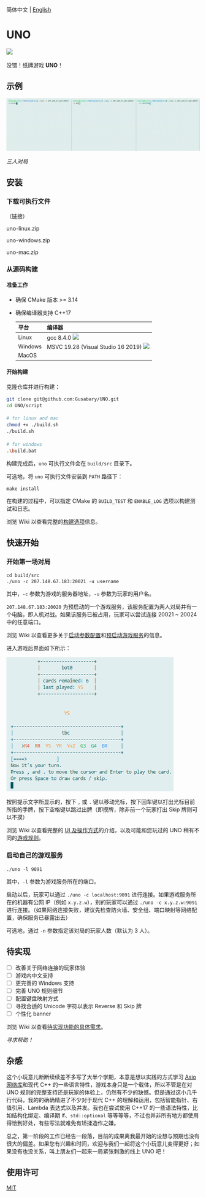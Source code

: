 简体中文 | [English](./README-en.md)

# UNO

![](https://img.shields.io/badge/version-v1.0-9cf)

没错！纸牌游戏 **UNO**！

## 示例

![](./asset/demo.gif)

*三人对局*

## 安装

### 下载可执行文件

（链接）

uno-linux.zip

uno-windows.zip

uno-mac.zip

### 从源码构建

#### 准备工作

+ 确保 CMake 版本 >= 3.14

+ 确保编译器支持 C++17

  | 平台    | 编译器                                                       |
  | ------- | ------------------------------------------------------------ |
  | Linux   | gcc 8.4.0  ![](https://img.shields.io/badge/build-passing-brightgreen) |
  | Windows | MSVC 19.28 (Visual Studio 16 2019)  ![](https://img.shields.io/badge/build-passing-brightgreen) |
  | MacOS   |                                                              |

#### 开始构建

克隆仓库并进行构建：

```bash
git clone git@github.com:Gusabary/UNO.git
cd UNO/script

# for linux and mac
chmod +x ./build.sh
./build.sh

# for windows
.\build.bat
```

构建完成后，`uno` 可执行文件会在 `build/src` 目录下。

可选地，将 `uno` 可执行文件安装到 `PATH` 路径下：

```shell
make install
```

在构建的过程中，可以指定 CMake 的 `BUILD_TEST` 和 `ENABLE_LOG` 选项以构建测试和日志。

浏览 Wiki 以查看完整的[构建选项](https://github.com/Gusabary/UNO/wiki/%E9%85%8D%E7%BD%AE%E4%BF%A1%E6%81%AF)信息。

## 快速开始

### 开始第一场对局

```shell
cd build/src
./uno -c 207.148.67.183:20021 -u username
```

其中，`-c` 参数为游戏的服务器地址，`-u` 参数为玩家的用户名。

`207.148.67.183:20020` 为预启动的一个游戏服务，该服务配置为两人对局并有一个电脑，即人机对战。如果该服务已被占用，玩家可以尝试连接 20021 ~ 20024 中的任意端口。

浏览 Wiki 以查看更多关于[启动参数配置](https://github.com/Gusabary/UNO/wiki/%E9%85%8D%E7%BD%AE%E4%BF%A1%E6%81%AF)和[预启动游戏服务](https://github.com/Gusabary/UNO/wiki/%E9%A2%84%E5%90%AF%E5%8A%A8%E7%9A%84%E6%B8%B8%E6%88%8F%E6%9C%8D%E5%8A%A1)的信息。

进入游戏后界面如下所示：

![](./asset/image1.png)

按照提示文字所显示的，按下 `,` 或 `.` 键以移动光标，按下回车键以打出光标目前所指的手牌，按下空格键以跳过出牌（即摸牌，除非前一个玩家打出 Skip 牌则可以不摸）

浏览 Wiki 以查看完整的 [UI 及操作方式](https://github.com/Gusabary/UNO/wiki/UI-%E5%8F%8A%E6%93%8D%E4%BD%9C%E6%96%B9%E5%BC%8F)的介绍，以及可能和您玩过的 UNO 稍有不同的[游戏规则](https://github.com/Gusabary/UNO/wiki/%E6%B8%B8%E6%88%8F%E8%A7%84%E5%88%99)。

### 启动自己的游戏服务

```
./uno -l 9091
```

其中，`-l` 参数为游戏服务所在的端口。

启动以后，玩家可以通过 `./uno -c localhost:9091` 进行连接。如果游戏服务所在的机器有公网 IP（例如 `x.y.z.w`），别的玩家可以通过 `./uno -c x.y.z.w:9091` 进行连接。（如果网络连接失败，建议先检查防火墙、安全组、端口映射等网络配置，确保服务已暴露出去）

可选地，通过 `-n` 参数指定该对局的玩家人数（默认为 3 人）。

## 待实现

- [ ] 改善关于网络连接的玩家体验
- [ ] 游戏内中文支持
- [ ] 更完善的 Windows 支持
- [ ] 完善 UNO 规则细节
- [ ] 配置键盘映射方式
- [ ] 寻找合适的 Unicode 字符以表示 Reverse 和 Skip 牌
- [ ] 个性化 banner

浏览 Wiki 以查看[待实现功能的具体需求](https://github.com/Gusabary/UNO/wiki/%E5%BE%85%E5%AE%9E%E7%8E%B0%E5%8A%9F%E8%83%BD%E7%9A%84%E8%AF%A6%E7%BB%86%E9%9C%80%E6%B1%82)。

*寻求帮助！*

## 杂感

这个小玩意儿断断续续差不多写了大半个学期，本意是想以实践的方式学习 [Asio 网络库](http://think-async.com/Asio/index.html)和现代 C++ 的一些语言特性，游戏本身只是一个载体，所以不管是在对 UNO 规则的完整支持还是玩家的体验上，仍然有不少的缺憾。但是通过这小几千行代码，我的的确确精进了不少对于现代 C++ 的理解和运用，包括智能指针、右值引用、Lambda 表达式以及并发。我也在尝试使用 C++17 的一些语法特性，比如结构化绑定、编译期 if、`std::optional` 等等等等，不过也并非所有地方都使用得恰到好处，有些写法就难免有矫揉造作之嫌。

总之，第一阶段的工作已经告一段落，目前的成果离我最开始的设想与预期也没有很大的偏差。如果您有兴趣和时间，欢迎与我们一起将这个小玩意儿变得更好；如果没有也没关系，叫上朋友们一起来一局紧张刺激的线上 UNO 吧！

## 使用许可

[MIT](./LICENSE)